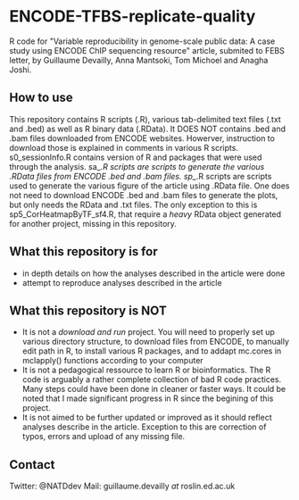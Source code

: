 # ENCODE-TFBS-replicate-quality
R code for "Variable reproducibility in genome-scale public data: A case study using ENCODE ChIP sequencing resource" article, submited to FEBS letter, by Guillaume Devailly, Anna Mantsoki, Tom Michoel and Anagha Joshi.
## How to use
This repository contains R scripts (.R), various tab-delimited text files (.txt and .bed) as well as R binary data (.RData). It DOES NOT contains .bed and .bam files downloaded from ENCODE websites. Howerver, instruction to download those is explained in comments in various R scripts.
s0_sessionInfo.R contains version of R and packages that were used through the analysis.
sa_*.R scripts are scripts to generate the various .RData files from ENCODE .bed and .bam files.
sp_*.R scripts are scripts used to generate the various figure of the article using .RData file. One does not need to download ENCODE .bed and .bam files to generate the plots, but only needs the RData and .txt files. The only exception to this is sp5_CorHeatmapByTF_sf4.R, that require a *heavy* RData object generated for another project, missing in this repository.
## What this repository is for
* in depth details on how the analyses described in the article were done
* attempt to reproduce analyses described in the article
## What this repository is NOT
* It is not a *download and run* project. You will need to properly set up various directory structure, to download files from ENCODE, to manually edit path in R, to install various R packages, and to addapt mc.cores in mclapply() functions according to your computer
* It is not a pedagogical ressource to learn R or bioinformatics. The R code is arguably a rather complete collection of bad R code practices. Many steps could have been done in cleaner or faster ways. It could be noted that I made significant progress in R since the begining of this project.
* It is not aimed to be further updated or improved as it should reflect analyses describe in the article. Exception to this are correction of typos, errors and upload of any missing file.
## Contact
Twitter: @NATDdev
Mail: guillaume.devailly _at_ roslin.ed.ac.uk
